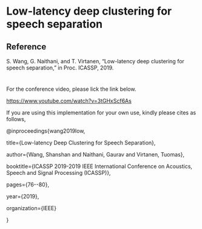 # Low-latency deep clustering for speech separation
## Reference 
S. Wang, G. Naithani, and T. Virtanen, “Low-latency deep clustering for speech separation,” in Proc. ICASSP, 2019.
#
For the conference video, please lick the link below.

https://www.youtube.com/watch?v=3tGHxScf6As

If you are using this implementation for your own use, kindly please cites as follows,

@inproceedings{wang2019low,

  title={Low-latency Deep Clustering for Speech Separation},
  
  author={Wang, Shanshan and Naithani, Gaurav and Virtanen, Tuomas},
  
  booktitle={ICASSP 2019-2019 IEEE International Conference on Acoustics, Speech and Signal Processing (ICASSP)},
  
  pages={76--80},
  
  year={2019},
  
  organization={IEEE}
  
}
